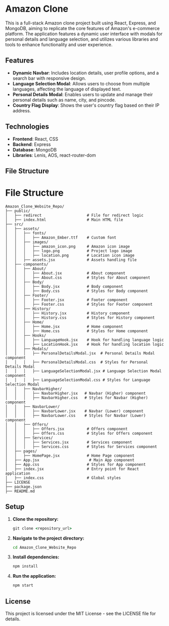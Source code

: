 # Amazon Clone

This is a full-stack Amazon clone project built using React, Express, and MongoDB, aiming to replicate the core features of Amazon's e-commerce platform. The application features a dynamic user interface with modals for personal details and language selection, and utilizes various libraries and tools to enhance functionality and user experience.

## Features

- **Dynamic Navbar**: Includes location details, user profile options, and a search bar with responsive design.
- **Language Selection Modal**: Allows users to choose from multiple languages, affecting the language of displayed text.
- **Personal Details Modal**: Enables users to update and manage their personal details such as name, city, and pincode.
- **Country Flag Display**: Shows the user's country flag based on their IP address.

## Technologies

- **Frontend**: React, CSS
- **Backend**: Express
- **Database**: MongoDB
- **Libraries**: Lenis, AOS, react-router-dom

## File Structure

# File Structure

```plaintext
Amazon_Clone_Website_Repo/
├── public/
│   ├── redirect                    # File for redirect logic
│   ├── index.html                  # Main HTML file
├── src/
│   ├── assets/
│   │   ├── fonts/
│   │   │   ├── Amazon_Ember.ttf    # Custom font
│   │   ├── images/
│   │   │   ├── amazon_icon.png     # Amazon icon image
│   │   │   ├── logo.png            # Project logo image
│   │   │   ├── location.png        # Location icon image
│   │   ├── assets.jsx              # Assets handling file
│   ├── components/
│   │   ├── About/
│   │   │   ├── About.jsx           # About component
│   │   │   ├── About.css           # Styles for About component
│   │   ├── Body/
│   │   │   ├── Body.jsx            # Body component
│   │   │   ├── Body.css            # Styles for Body component
│   │   ├── Footer/
│   │   │   ├── Footer.jsx          # Footer component
│   │   │   ├── Footer.css          # Styles for Footer component
│   │   ├── History/
│   │   │   ├── History.jsx         # History component
│   │   │   ├── History.css         # Styles for History component
│   │   ├── Home/
│   │   │   ├── Home.jsx            # Home component
│   │   │   ├── Home.css            # Styles for Home component
│   │   ├── Hooks/
│   │   │   ├── LanguageHook.jsx    # Hook for handling language logic
│   │   │   ├── LocationHook.jsx    # Hook for handling location logic
│   │   ├── Modals/
│   │   │   ├── PersonalDetailsModal.jsx  # Personal Details Modal component
│   │   │   ├── PersonalDetailsModal.css  # Styles for Personal Details Modal
│   │   │   ├── LanguageSelectionModal.jsx # Language Selection Modal component
│   │   │   ├── LanguageSelectionModal.css # Styles for Language Selection Modal
│   │   ├── NavbarHigher/
│   │   │   ├── NavbarHigher.jsx   # Navbar (Higher) component
│   │   │   ├── NavbarHigher.css   # Styles for Navbar (Higher) component
│   │   ├── NavbarLower/
│   │   │   ├── NavbarLower.jsx    # Navbar (Lower) component
│   │   │   ├── NavbarLower.css    # Styles for Navbar (Lower) component
│   │   ├── Offers/
│   │   │   ├── Offers.jsx          # Offers component
│   │   │   ├── Offers.css          # Styles for Offers component
│   │   ├── Services/
│   │   │   ├── Services.jsx        # Services component
│   │   │   ├── Services.css        # Styles for Services component
│   ├── pages/
│   │   ├── HomePage.jsx            # Home Page component
│   ├── App.jsx                      # Main App component
│   ├── App.css                     # Styles for App component
│   ├── index.jsx                   # Entry point for React application
│   ├── index.css                   # Global styles
├── LICENSE
├── package.json
├── README.md
```

## Setup

1. **Clone the repository:**

   ```cmd
   git clone <repository_url>
   ```

2. **Navigate to the project directory:**
   ```cmd
   cd Amazon_Clone_Website_Repo
   ```

3. **Install dependencies:**
   ```cmd
   npm install
   ```

4. **Run the application:**
   ```cmd
   npm start
   ```

## License
This project is licensed under the MIT License - see the LICENSE file for details.
